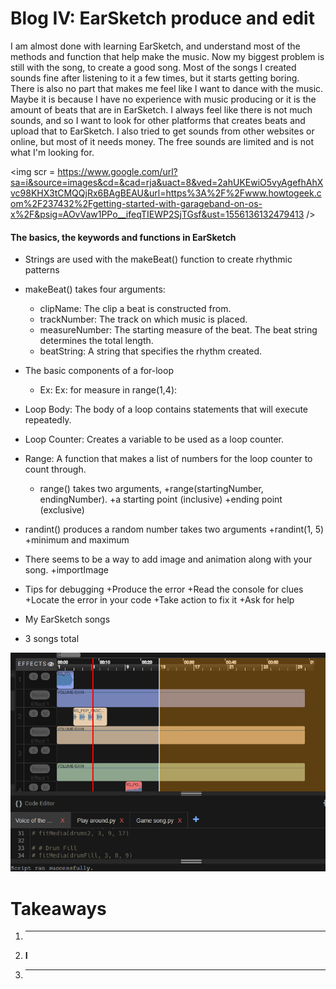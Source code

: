 # Blog IV: EarSketch produce and edit

I am almost done with learning EarSketch, and understand most of the methods and function that help make the music. Now my biggest 
problem is still with the song, to create a good song. Most of the songs I created sounds fine after listening to it a few times, but it 
starts getting boring. There is also no part that makes me feel like I want to dance with the music. Maybe it is because I have no
experience with music producing or it is the amount of beats that are in EarSketch. I always feel like there is not much sounds, and so 
I want to look for other platforms that creates beats and upload that to EarSketch. I also tried to get sounds from other websites
or online, but most of it needs money. The free sounds are limited and is not what I'm looking for.

<img scr = https://www.google.com/url?sa=i&source=images&cd=&cad=rja&uact=8&ved=2ahUKEwiO5vyAgefhAhXvc98KHX3tCMQQjRx6BAgBEAU&url=https%3A%2F%2Fwww.howtogeek.com%2F237432%2Fgetting-started-with-garageband-on-os-x%2F&psig=AOvVaw1PPo__ifeqTIEWP2SjTGsf&ust=1556136132479413 />

#### The basics, the keywords and functions in EarSketch
+ Strings are used with the makeBeat() function to create rhythmic patterns

+ makeBeat() takes four arguments:
  + clipName: The clip a beat is constructed from.
  + trackNumber: The track on which music is placed.
  + measureNumber: The starting measure of the beat. The beat string determines the total length.
  + beatString: A string that specifies the rhythm created.
  
+ The basic components of a for-loop
  + Ex: Ex: for measure in range(1,4):
+ Loop Body: The body of a loop contains statements that will execute repeatedly. 
+ Loop Counter: Creates a variable to be used as a loop counter.

+ Range: A function that makes a list of numbers for the loop counter to count through. 
  + range() takes two arguments, 
    +range(startingNumber, endingNumber).
    +a starting point (inclusive)
    +ending point (exclusive)
+ randint() produces a random number takes two arguments
  +randint(1, 5)
  +minimum and maximum

+ There seems to be a way to add image and animation along with your song.
  +importImage
+ Tips for debugging
    +Produce the error
    +Read the console for clues
    +Locate the error in your code
    +Take action to fix it
    +Ask for help
  
+ My EarSketch songs
    <img scr= song.png />
+ 3 songs total
<img src= music.png/>

### 

# Takeaways
1. **** 
2. **I** 
3. **** 
